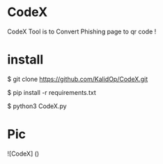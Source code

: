 # CodeX
CodeX Tool is to Convert Phishing page to qr code !
# install

$ git clone https://github.com/KalidOp/CodeX.git
 
$ pip install -r requirements.txt
 
$ python3 CodeX.py

# Pic 

![CodeX] ()
